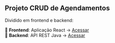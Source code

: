 ## Projeto CRUD de Agendamentos  

Dividido em frontend e backend:  

📌 **Frontend**: Aplicação React → [Acessar](https://agendamentos-front.onrender.com/)  
📌 **Backend**: API REST Java → [Acessar](https://crud-agendamentos-back-end.onrender.com/listarTodos)  
